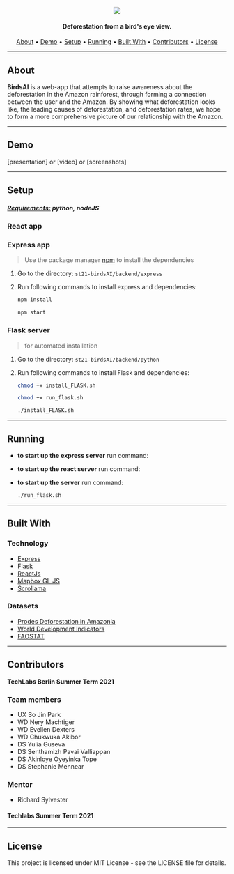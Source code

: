 <p align="center">
  <img src=https://user-images.githubusercontent.com/60686512/125073844-d9f33400-e0bc-11eb-8555-ddab0ae796fb.png>
  </p>

<h4 align="center">Deforestation from a bird's eye view.</h4>

<p align="center">
  <a href="#about">About</a> •
  <a href="#demo">Demo</a> •
  <a href="#setup">Setup</a> •
  <a href="#running">Running</a> •
  <a href="#built-with">Built With</a> •
  <a href="#contributors">Contributors</a> •
  <a href="#license">License</a>
</p>

---

## About

**BirdsAI** is a web-app that attempts to raise awareness about the deforestation in the Amazon rainforest, through forming a connection between the user and the Amazon. By showing what deforestation looks like, the leading causes of deforestation, and deforestation rates, we hope to form a more comprehensive picture of our relationship with the Amazon.

---

## Demo

[presentation] or [video] or [screenshots]

---

## Setup

##### <a href="#built-with">Requirements:</a> python, nodeJS

### React app

### Express app

> Use the package manager [npm](https://npmjs.com/) to install the dependencies

1. Go to the directory: `st21-birdsAI/backend/express`

2. Run following commands to install express and dependencies:

   ```sh
   npm install
   ```

   ```sh
   npm start
   ```

### Flask server

> for automated installation

1. Go to the directory: `st21-birdsAI/backend/python`
2. Run following commands to install Flask and dependencies:

   ```sh
   chmod +x install_FLASK.sh
   ```

   ```sh
   chmod +x run_flask.sh
   ```

   ```sh
   ./install_FLASK.sh
   ```

---

## Running

- **to start up the express server** run command:
- **to start up the react server** run command:

- **to start up the server** run command:

  ```sh
  ./run_flask.sh
  ```

---

## Built With

### Technology

- [Express](https://expressjs.com/)
- [Flask](https://flask.palletsprojects.com/en/2.0.x/)
- [ReactJs](https://reactjs.org/)
- [Mapbox GL JS](https://www.mapbox.com/)
- [Scrollama](https://github.com/russellgoldenberg/scrollama)

### Datasets

- [Prodes Deforestation in Amazonia](https://data.globalforestwatch.org/datasets/gfw::prodes-deforestation-in-amazonia/about)
- [World Development Indicators](https://databank.worldbank.org/source/world-development-indicators)
- [FAOSTAT](http://www.fao.org/faostat/en/?#data/RL)

---

## Contributors

**TechLabs Berlin Summer Term 2021**

### Team members

- UX So Jin Park
- WD Nery Machtiger
- WD Evelien Dexters
- WD Chukwuka Akibor
- DS Yulia Guseva
- DS Senthamizh Pavai Valliappan
- DS Akinloye Oyeyinka Tope
- DS Stephanie Mennear

### Mentor

- Richard Sylvester

#### Techlabs Summer Term 2021

---

## License

This project is licensed under MIT License - see the LICENSE file for details.
